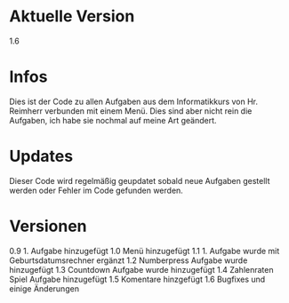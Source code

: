 # Aktuelle Version
1.6

# Infos
Dies ist der Code zu allen Aufgaben aus dem Informatikkurs von Hr. Reimherr verbunden mit einem Menü.
Dies sind aber nicht rein die Aufgaben, ich habe sie nochmal auf meine Art geändert.

# Updates
Dieser Code wird regelmäßig geupdatet sobald neue Aufgaben gestellt werden oder Fehler im Code gefunden werden.

# Versionen
0.9 1. Aufgabe hinzugefügt
1.0 Menü hinzugefügt
1.1 1. Aufgabe wurde mit Geburtsdatumsrechner ergänzt
1.2 Numberpress Aufgabe wurde hinzugefügt
1.3 Countdown Aufgabe wurde hinzugefügt
1.4 Zahlenraten Spiel Aufgabe hinzugefügt
1.5 Komentare hinzgefügt
1.6 Bugfixes und einige Änderungen


